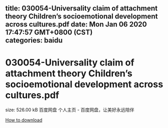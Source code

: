 
title: 030054-Universality claim of attachment theory Children’s socioemotional development across cultures.pdf
date: Mon Jan 06 2020 17:47:57 GMT+0800 (CST)    
categories: baidu
---

# 030054-Universality claim of attachment theory Children’s socioemotional development across cultures.pdf
size: 526.00 kB
 百度网盘 个人主页 - 百度网盘，让美好永远陪伴
 

[How to download](https://bpcam.bemobtrk.com/go/2ceec3aa-1ca2-46d6-b9ff-aaa5c184517c?jno=2510)